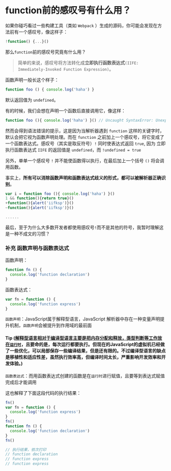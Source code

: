 # function前的感叹号有什么用？

如果你碰巧看过一些构建工具（类如 `Webpack` ）生成的源码，你可能会发现在方法前有一个感叹号，像这样子：
```js
!function() {...}()
```
那么`function`前的感叹号究竟有什么用？

>简单的来说，感叹号将方法转化成**立即执行函数表达式**`(IIFE: Immediately-Invoked Function Expression)`。

函数声明一般长这个样子：
```js
function foo () { console.log('haha') }
```
默认返回值为 `undefined`。

有的时候，我们会想在声明一个函数后直接调用它，像这样：
```js
function foo (){ console.log('haha') }() // Uncaught SyntaxError: Unexpected token )
```
然而会得到语法错误的提示，这是因为当解析器遇到 `function` 这样的关键字时，默认会把它视为函数声明处理。而在 `function` 之前加上一个感叹号，将它变成了一个函数表达式。感叹号（其实是取反符号）`!` 同时使表达式返回 `true`, 因为 立即执行函数表达式 `IIFE` 的返回值是 `undefined`，而 `!undefined = true`

另外，单单一个感叹号 `!` 并不能使函数得以执行，在最后加上一个括号 `()` 将会调用函数。

事实上，**所有可以消除函数声明和函数表达式歧义的形式，都可以被解析器正确识别**。
```js
var i = function foo (){ console.log('haha') }()
1 && function(){return true}()
+function(){alert('iifksp')}()
~function(){alert('iifksp')}()

......
```

最后，至于为什么大多数开发者都使用感叹号`!`而不是其他的符号，我暂时理解这是一种不成文的习惯？

### 补充 函数声明与函数表达式

函数声明：
```js
function fn () {
  console.log('function declaration')
}
```
函数表达式：
```js
var fn = function () {
  console.log('function express')
}
```

`函数声明`：JavaScript属于解释型语言，JavaScript 解析器中存在一种变量声明提升机制，`函数声明`会被提升到作用域的最前面
#### Tip ([解释型语言相对于编译型语言主要是把内存分配和释放，类型判断等工作放在`运行时`](https://grain0217.github.io)，且要命的是，每次运行都要执行。但现在的JavaScript的虚拟机已经做了一些优化，可以局部保存一些编译结果，但是还有限的。不过编译型语言的缺点是移植性和适应性差，虽然执行效率高，但编译时间太长，严重影响开发效率和开发体验。)

`函数表达式`：而用函数表达式创建的函数是在`运行时`进行赋值，且要等到表达式赋值完成后才能调用

这也解释了下面这段代码的执行结果：
```js
fn()
var fn = function () {
  console.log('function express')
}
fn()
function fn () {
  console.log('function declaration')
}
fn()

// 执行结果，依次打印
// function declaration
// function express
// function express
```